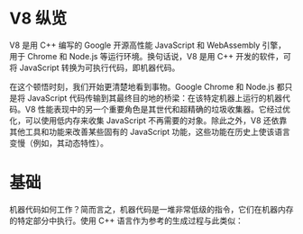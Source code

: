 # V8 纵览

V8 是用 C++ 编写的 Google 开源高性能 JavaScript 和 WebAssembly 引擎，用于 Chrome 和 Node.js 等运行环境。换句话说，V8 是用 C++ 开发的软件，可将 JavaScript 转换为可执行代码，即机器代码。

在这个顿悟时刻，我们开始更清楚地看到事物。Google Chrome 和 Node.js 都只是将 JavaScript 代码传输到其最终目的地的桥梁：在该特定机器上运行的机器代码。V8 性能表现中的另一个重要角色是其世代和超精确的垃圾收集器。它经过优化，可以使用低内存来收集 JavaScript 不再需要的对象。除此之外，V8 还依靠其他工具和功能来改善某些固有的 JavaScript 功能，这些功能在历史上使该语言变慢（例如，其动态特性）。

# 基础

机器代码如何工作？简而言之，机器代码是一堆非常低级的指令，它们在机器内存的特定部分中执行。使用 C++ 语言作为参考的生成过程与此类似：
